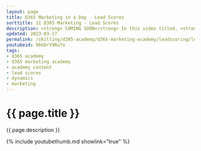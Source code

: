 ```yaml
---
layout: page
title: D365 Marketing in a Day - Lead Scores
sorttitle: 11 D365 Marketing - Lead Scores
description: <strong> COMING SOON</strong> In this video titled, <strong>Working with Lead Scores</strong>, you will create at lead scores to highlight the integrated experience between Marketing and Sales. 
updated: 2023-03-17
permalink: /skilling/d365-academy/d365-marketing-academy/leadscoring/lead-scores
youtubeid: 9bhDrV9RuTo
tags:
- d365 academy
- d365 marketing academy
- academy content
- lead scores
- dynamics
- marketing
---
```


# {{ page.title }}

{{ page.description }}

{% include youtubethumb.md showlink="true" %}